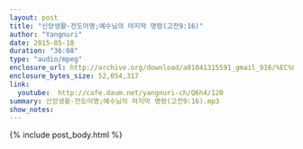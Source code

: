 ```yaml
---
layout: post
title: "신앙생활-전도어명;예수님의 마지막 명령(고전9:16)"
author: "Yangnuri"
date: 2015-05-18
duration: "36:08"
type: "audio/mpeg"
enclosure_url: http://archive.org/download/a01041315591_gmail_916/%EC%8B%A0%EC%95%99%EC%83%9D%ED%99%9C-%EC%A0%84%EB%8F%84%EC%96%B4%EB%AA%85;%EC%98%88%EC%88%98%EB%8B%98%EC%9D%98%20%EB%A7%88%EC%A7%80%EB%A7%89%20%EB%AA%85%EB%A0%B9(%EA%B3%A0%EC%A0%849;16).mp3
enclosure_bytes_size: 52,054,317 
link:
  youtube:  http://cafe.daum.net/yangnuri-ch/Q6h4/120
summary: 신앙생활-전도어명;예수님의 마지막 명령(고전9:16).mp3
show_notes:
---
```


{% include post_body.html %}

